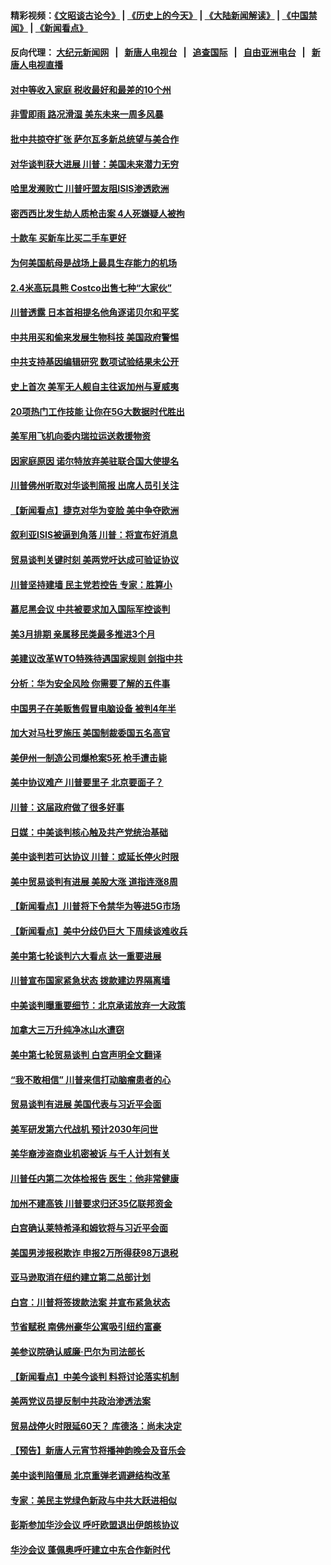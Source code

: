 #### 精彩视频：[《文昭谈古论今》](http://198.13.36.48/wenzhao) | [《历史上的今天》](http://198.13.36.48/today-in-history) | [《大陆新闻解读》](http://198.13.36.48/ntdtv-comedy) | [《中国禁闻》](http://198.13.36.48/ntdtv-news) | [《新闻看点》](http://198.13.36.48/news-insight) 

 #### 反向代理： [大纪元新闻网](http://198.13.36.48:10080/) &nbsp;&nbsp;|&nbsp;&nbsp; [新唐人电视台](http://198.13.36.48:8000/) &nbsp;&nbsp;|&nbsp;&nbsp; [追查国际](http://198.13.36.48:10010/) &nbsp;&nbsp;|&nbsp;&nbsp; [自由亚洲电台](http://198.13.36.48:9800/) &nbsp;&nbsp;|&nbsp;&nbsp; [新唐人电视直播](http://198.13.36.48/) 

#### [对中等收入家庭 税收最好和最差的10个州](../pages/nsc412/n11045184.md?t=02180337) 

#### [非雪即雨 路况滑湿 美东未来一周多风暴](../pages/nsc412/n11051683.md?t=02180337) 

#### [批中共掠夺扩张 萨尔瓦多新总统望与美合作](../pages/nsc412/n11050003.md?t=02180337) 

#### [对华谈判获大进展 川普：美国未来潜力无穷](../pages/nsc412/n11051330.md?t=02180337) 

#### [哈里发濒败亡 川普吁盟友阻ISIS渗透欧洲](../pages/nsc412/n11051146.md?t=02180337) 

#### [密西西比发生劫人质枪击案 4人死嫌疑人被拘](../pages/nsc412/n11051009.md?t=02180337) 

#### [十款车 买新车比买二手车更好](../pages/nsc412/n11045292.md?t=02180337) 

#### [为何美国航母是战场上最具生存能力的机场](../pages/nsc412/n11045305.md?t=02180337) 

#### [2.4米高玩具熊 Costco出售七种“大家伙”](../pages/nsc412/n11050021.md?t=02180337) 

#### [川普透露 日本首相提名他角逐诺贝尔和平奖](../pages/nsc412/n11050913.md?t=02180337) 

#### [中共用买和偷来发展生物科技 美国政府警惕](../pages/nsc412/n11050574.md?t=02180337) 

#### [中共支持基因编辑研究 数项试验结果未公开](../pages/nsc412/n11050101.md?t=02180337) 

#### [史上首次 美军无人舰自主往返加州与夏威夷](../pages/nsc412/n11050688.md?t=02180337) 

#### [20项热门工作技能 让你在5G大数据时代胜出](../pages/nsc412/n11045079.md?t=02180337) 

#### [美军用飞机向委内瑞拉运送救援物资](../pages/nsc412/n11050578.md?t=02180337) 

#### [因家庭原因 诺尔特放弃美驻联合国大使提名](../pages/nsc412/n11050471.md?t=02180337) 

#### [川普佛州听取对华谈判简报 出席人员引关注](../pages/nsc412/n11050138.md?t=02180337) 

#### [【新闻看点】捷克对华为变脸 美中争夺欧洲](../pages/nsc412/n11050059.md?t=02180337) 

#### [叙利亚ISIS被逼到角落 川普：将宣布好消息](../pages/nsc412/n11050169.md?t=02180337) 

#### [贸易谈判关键时刻 美两党吁达成可验证协议](../pages/nsc412/n11050128.md?t=02180337) 

#### [川普坚持建墙 民主党若控告 专家：胜算小](../pages/nsc412/n11050057.md?t=02180337) 

#### [慕尼黑会议 中共被要求加入国际军控谈判](../pages/nsc412/n11049858.md?t=02180337) 

#### [美3月排期 亲属移民类最多推进3个月](../pages/nsc412/n11049714.md?t=02180337) 

#### [美建议改革WTO特殊待遇国家规则 剑指中共](../pages/nsc412/n11049527.md?t=02180337) 

#### [分析：华为安全风险 你需要了解的五件事](../pages/nsc412/n11038295.md?t=02180337) 

#### [中国男子在美贩售假冒电脑设备 被判4年半](../pages/nsc412/n11048974.md?t=02180337) 

#### [加大对马杜罗施压 美国制裁委国五名高官](../pages/nsc412/n11048312.md?t=02180337) 

#### [美伊州一制造公司爆枪案5死 枪手遭击毙](../pages/nsc412/n11048272.md?t=02180337) 

#### [美中协议难产 川普要里子 北京要面子？](../pages/nsc412/n11047839.md?t=02180337) 

#### [川普：这届政府做了很多好事](../pages/nsc412/n11048466.md?t=02180337) 

#### [日媒：中美谈判核心触及共产党统治基础](../pages/nsc412/n11048165.md?t=02180337) 

#### [美中谈判若可达协议 川普：或延长停火时限](../pages/nsc412/n11047939.md?t=02180337) 

#### [美中贸易谈判有进展 美股大涨 道指连涨8周](../pages/nsc412/n11048322.md?t=02180337) 

#### [【新闻看点】川普将下令禁华为等进5G市场](../pages/nsc412/n11047972.md?t=02180337) 

#### [【新闻看点】美中分歧仍巨大 下周续谈难收兵](../pages/nsc412/n11047702.md?t=02180337) 

#### [美中第七轮谈判六大看点 达一重要进展](../pages/nsc412/n11047982.md?t=02180337) 

#### [川普宣布国家紧急状态 拨款建边界隔离墙](../pages/nsc412/n11048032.md?t=02180337) 

#### [中美谈判曝重要细节：北京承诺放弃一大政策](../pages/nsc412/n11047582.md?t=02180337) 

#### [加拿大三万升纯净冰山水遭窃](../pages/nsc412/n11047654.md?t=02180337) 

#### [美中第七轮贸易谈判 白宫声明全文翻译](../pages/nsc412/n11047539.md?t=02180337) 

#### [“我不敢相信” 川普来信打动脑瘤患者的心](../pages/nsc412/n11047266.md?t=02180337) 

#### [贸易谈判有进展 美国代表与习近平会面](../pages/nsc412/n11046943.md?t=02180337) 

#### [美军研发第六代战机 预计2030年问世](../pages/nsc412/n11046853.md?t=02180337) 

#### [美华裔涉盗商业机密被诉 与千人计划有关](../pages/nsc412/n11045838.md?t=02180337) 

#### [川普任内第二次体检报告 医生：他非常健康](../pages/nsc412/n11046580.md?t=02180337) 

#### [加州不建高铁 川普要求归还35亿联邦资金](../pages/nsc412/n11045524.md?t=02180337) 

#### [白宫确认莱特希泽和姆钦将与习近平会面](../pages/nsc412/n11045630.md?t=02180337) 

#### [美国男涉报税欺诈 申报2万所得获98万退税](../pages/nsc412/n11045874.md?t=02180337) 

#### [亚马逊取消在纽约建立第二总部计划](../pages/nsc412/n11045436.md?t=02180337) 

#### [白宫：川普将签拨款法案 并宣布紧急状态](../pages/nsc412/n11045657.md?t=02180337) 

#### [节省赋税 南佛州豪华公寓吸引纽约富豪](../pages/nsc412/n11045681.md?t=02180337) 

#### [美参议院确认威廉‧巴尔为司法部长](../pages/nsc412/n11045451.md?t=02180337) 

#### [【新闻看点】中美今谈判 料将讨论落实机制](../pages/nsc412/n11045020.md?t=02180337) 

#### [美两党议员提反制中共政治渗透法案](../pages/nsc412/n11045351.md?t=02180337) 

#### [贸易战停火时限延60天？ 库德洛：尚未决定](../pages/nsc412/n11045299.md?t=02180337) 

#### [【预告】新唐人元宵节将播神韵晚会及音乐会](../pages/nsc412/n11043038.md?t=02180337) 

#### [美中谈判陷僵局 北京重弹老调避结构改革](../pages/nsc412/n11045171.md?t=02180337) 

#### [专家：美民主党绿色新政与中共大跃进相似](../pages/nsc412/n11045053.md?t=02180337) 

#### [彭斯参加华沙会议 呼吁欧盟退出伊朗核协议](../pages/nsc412/n11045031.md?t=02180337) 

#### [华沙会议 蓬佩奥呼吁建立中东合作新时代](../pages/nsc412/n11044317.md?t=02180337) 

